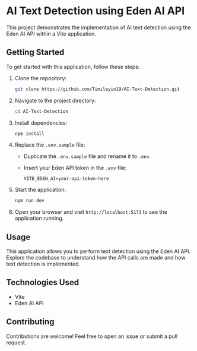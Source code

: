 # AI Text Detection using Eden AI API

This project demonstrates the implementation of AI text detection using the Eden AI API within a Vite application.

## Getting Started

To get started with this application, follow these steps:

1. Clone the repository:

   ```bash
   git clone https://github.com/Timileyin19/AI-Text-Detection.git
   ```

2. Navigate to the project directory:

   ```bash
   cd AI-Text-Detection
   ```

3. Install dependencies:

   ```bash
   npm install
   ```

4. Replace the `.env.sample` file:

   - Duplicate the `.env.sample` file and rename it to `.env`.
   - Insert your Eden API token in the `.env` file:

     ```plaintext
     VITE_EDEN_AI=your-api-token-here
     ```

5. Start the application:

   ```bash
   npm run dev
   ```

6. Open your browser and visit `http://localhost:5173` to see the application running.

## Usage

This application allows you to perform text detection using the Eden AI API. Explore the codebase to understand how the API calls are made and how text detection is implemented.

## Technologies Used

- Vite
- Eden AI API

## Contributing

Contributions are welcome! Feel free to open an issue or submit a pull request.
